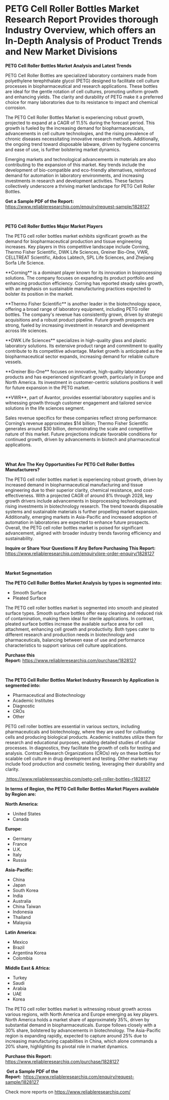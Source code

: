 <p><h1>PETG Cell Roller Bottles Market Research Report Provides thorough Industry Overview, which offers an In-Depth Analysis of Product Trends and New Market Divisions</h1></p><p><strong>PETG Cell Roller Bottles Market Analysis and Latest Trends</strong></p>
<p><p>PETG Cell Roller Bottles are specialized laboratory containers made from polyethylene terephthalate glycol (PETG) designed to facilitate cell culture processes in biopharmaceutical and research applications. These bottles are ideal for the gentle rotation of cell cultures, promoting uniform growth and enhancing yields. The clarity and durability of PETG make it a preferred choice for many laboratories due to its resistance to impact and chemical corrosion.</p><p>The PETG Cell Roller Bottles Market is experiencing robust growth, projected to expand at a CAGR of 11.5% during the forecast period. This growth is fueled by the increasing demand for biopharmaceuticals, advancements in cell culture technologies, and the rising prevalence of chronic diseases necessitating innovative research methods. Additionally, the ongoing trend toward disposable labware, driven by hygiene concerns and ease of use, is further bolstering market dynamics.</p><p>Emerging markets and technological advancements in materials are also contributing to the expansion of this market. Key trends include the development of bio-compatible and eco-friendly alternatives, reinforced demand for automation in laboratory environments, and increasing investments in research and development activities. These factors collectively underscore a thriving market landscape for PETG Cell Roller Bottles.</p></p>
<p><strong>Get a Sample PDF of the Report:&nbsp;</strong> <a href="https://www.reliableresearchiq.com/enquiry/request-sample/1828127?utm_campaign=3269&utm_medium=2&utm_source=Github&utm_content=ia&utm_term=05032025&utm_id=petg-cell-roller-bottles">https://www.reliableresearchiq.com/enquiry/request-sample/1828127</a></p>
<p>&nbsp;</p>
<p><strong>PETG Cell Roller Bottles Major Market Players</strong></p>
<p><p>The PETG cell roller bottles market exhibits significant growth as the demand for biopharmaceutical production and tissue engineering increases. Key players in this competitive landscape include Corning, Thermo Fisher Scientific, DWK Life Sciences, Greiner Bio-One, VWR, CELLTREAT Scientific, Abdos Labtech, SPL Life Sciences, and Zhejiang Sorfa Life Science.</p><p>**Corning** is a dominant player known for its innovation in bioprocessing solutions. The company focuses on expanding its product portfolio and enhancing production efficiency. Corning has reported steady sales growth, with an emphasis on sustainable manufacturing practices expected to bolster its position in the market.</p><p>**Thermo Fisher Scientific** is another leader in the biotechnology space, offering a broad range of laboratory equipment, including PETG roller bottles. The company's revenue has consistently grown, driven by strategic acquisitions and a robust product pipeline. Future growth prospects are strong, fueled by increasing investment in research and development across life sciences.</p><p>**DWK Life Sciences** specializes in high-quality glass and plastic laboratory solutions. Its extensive product range and commitment to quality contribute to its competitive advantage. Market growth is anticipated as the biopharmaceutical sector expands, increasing demand for reliable culture vessels.</p><p>**Greiner Bio-One** focuses on innovative, high-quality laboratory products and has experienced significant growth, particularly in Europe and North America. Its investment in customer-centric solutions positions it well for future expansion in the PETG market.</p><p>**VWR**, part of Avantor, provides essential laboratory supplies and is witnessing growth through customer engagement and tailored service solutions in the life sciences segment. </p><p>Sales revenue specifics for these companies reflect strong performance: Corning’s revenue approximates $14 billion; Thermo Fisher Scientific generates around $30 billion, demonstrating the scale and competitive nature of this market. Future projections indicate favorable conditions for continued growth, driven by advancements in biotech and pharmaceutical applications.</p></p>
<p>&nbsp;</p>
<p><strong>What Are The Key Opportunities For PETG Cell Roller Bottles Manufacturers?</strong></p>
<p><p>The PETG cell roller bottles market is experiencing robust growth, driven by increased demand in biopharmaceutical manufacturing and tissue engineering due to their superior clarity, chemical resistance, and cost-effectiveness. With a projected CAGR of around 8% through 2028, key growth drivers include advancements in bioprocessing technologies and rising investments in biotechnology research. The trend towards disposable systems and sustainable materials is further propelling market expansion. Additionally, emerging markets in Asia-Pacific and increased adoption of automation in laboratories are expected to enhance future prospects. Overall, the PETG cell roller bottles market is poised for significant advancement, aligned with broader industry trends favoring efficiency and sustainability.</p></p>
<p><strong>Inquire or Share Your Questions If Any Before Purchasing This Report:</strong> <a href="https://www.reliableresearchiq.com/enquiry/pre-order-enquiry/1828127?utm_campaign=3269&utm_medium=2&utm_source=Github&utm_content=ia&utm_term=05032025&utm_id=petg-cell-roller-bottles">https://www.reliableresearchiq.com/enquiry/pre-order-enquiry/1828127</a></p>
<p>&nbsp;</p>
<p><strong>Market Segmentation</strong></p>
<p><strong>The PETG Cell Roller Bottles Market Analysis by types is segmented into:</strong></p>
<p><ul><li>Smooth Surface</li><li>Pleated Surface</li></ul></p>
<p><p>The PETG cell roller bottles market is segmented into smooth and pleated surface types. Smooth surface bottles offer easy cleaning and reduced risk of contamination, making them ideal for sterile applications. In contrast, pleated surface bottles increase the available surface area for cell attachment, enhancing cell growth and productivity. Both types cater to different research and production needs in biotechnology and pharmaceuticals, balancing between ease of use and performance characteristics to support various cell culture applications.</p></p>
<p><strong>Purchase this Report:&nbsp;</strong><a href="https://www.reliableresearchiq.com/purchase/1828127?utm_campaign=3269&utm_medium=2&utm_source=Github&utm_content=ia&utm_term=05032025&utm_id=petg-cell-roller-bottles">https://www.reliableresearchiq.com/purchase/1828127</a></p>
<p>&nbsp;</p>
<p><strong>The PETG Cell Roller Bottles Market Industry Research by Application is segmented into:</strong></p>
<p><ul><li>Pharmaceutical and Biotechnology</li><li>Academic Institutes</li><li>Diagnostic</li><li>CROs</li><li>Other</li></ul></p>
<p><p>PETG cell roller bottles are essential in various sectors, including pharmaceuticals and biotechnology, where they are used for cultivating cells and producing biological products. Academic institutes utilize them for research and educational purposes, enabling detailed studies of cellular processes. In diagnostics, they facilitate the growth of cells for testing and analysis. Contract Research Organizations (CROs) rely on these bottles for scalable cell culture in drug development and testing. Other markets may include food production and cosmetic testing, leveraging their durability and clarity.</p></p>
<p><a href="https://www.reliableresearchiq.com/petg-cell-roller-bottles-r1828127?utm_campaign=3269&utm_medium=2&utm_source=Github&utm_content=ia&utm_term=05032025&utm_id=petg-cell-roller-bottles">&nbsp;https://www.reliableresearchiq.com/petg-cell-roller-bottles-r1828127</a></p>
<p><strong>In terms of Region, the PETG Cell Roller Bottles Market Players available by Region are:</strong></p>
<p>
    <p> <strong> North America: </strong>
        <ul>
            <li>United States</li>
            <li>Canada</li>
        </ul>
        </p> 
    <p> <strong> Europe: </strong>
        <ul>
            <li>Germany</li>
            <li>France</li>
            <li>U.K.</li>
            <li>Italy</li>
            <li>Russia</li>
        </ul>
        </p> 
    <p> <strong> Asia-Pacific: </strong>
        <ul>
            <li>China</li>
            <li>Japan</li>
            <li>South Korea</li>
            <li>India</li>
            <li>Australia</li>
            <li>China Taiwan</li>
            <li>Indonesia</li>
            <li>Thailand</li>
            <li>Malaysia</li>
        </ul>
        </p> 
    <p> <strong> Latin America: </strong>
        <ul>
            <li>Mexico</li>
            <li>Brazil</li>
            <li>Argentina Korea</li>
            <li>Colombia</li>
        </ul>
        </p> 
    <p> <strong> Middle East & Africa: </strong>
        <ul>
            <li>Turkey</li>
            <li>Saudi</li>
            <li>Arabia</li>
            <li>UAE</li>
            <li>Korea</li>
        </ul>
    </p>
    </p>
<p><p>The PETG cell roller bottles market is witnessing robust growth across various regions, with North America and Europe emerging as key players. North America holds a market share of approximately 35%, driven by substantial demand in biopharmaceuticals. Europe follows closely with a 30% share, bolstered by advancements in biotechnology. The Asia-Pacific region is expanding rapidly, expected to capture around 25% due to increasing manufacturing capabilities in China, which alone commands a 20% share, highlighting its pivotal role in market dynamics.</p></p>
<p><strong>Purchase this Report: </strong><a href="https://www.reliableresearchiq.com/purchase/1828127?utm_campaign=3269&utm_medium=2&utm_source=Github&utm_content=ia&utm_term=05032025&utm_id=petg-cell-roller-bottles">https://www.reliableresearchiq.com/purchase/1828127</a></p>
<p>&nbsp;<strong>Get a Sample PDF of the Report:&nbsp;&nbsp;</strong><a href="https://www.reliableresearchiq.com/enquiry/request-sample/1828127?utm_campaign=3269&utm_medium=2&utm_source=Github&utm_content=ia&utm_term=05032025&utm_id=petg-cell-roller-bottles">https://www.reliableresearchiq.com/enquiry/request-sample/1828127</a></p>
<p><strong></strong></p>
<p>Check more reports on <a href="https://www.reliableresearchiq.com/?utm_campaign=3269&utm_medium=2&utm_source=Github&utm_content=ia&utm_term=05032025&utm_id=petg-cell-roller-bottles">https://www.reliableresearchiq.com/</a></p>